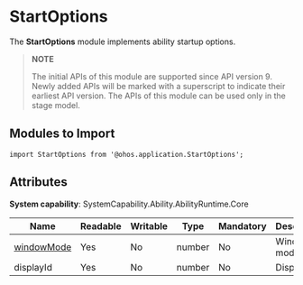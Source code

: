 # StartOptions

The **StartOptions** module implements ability startup options.

> **NOTE**
>
> The initial APIs of this module are supported since API version 9. Newly added APIs will be marked with a superscript to indicate their earliest API version.
> The APIs of this module can be used only in the stage model.

## Modules to Import

```
import StartOptions from '@ohos.application.StartOptions';
```

## Attributes

**System capability**: SystemCapability.Ability.AbilityRuntime.Core

| Name| Readable| Writable| Type| Mandatory| Description|
| -------- | -------- | -------- | -------- | -------- | -------- |
| [windowMode](js-apis-application-abilityConstant.md#AbilityConstant.WindowMode) | Yes| No| number | No| Window mode.|
| displayId | Yes| No| number | No| Display ID.|
